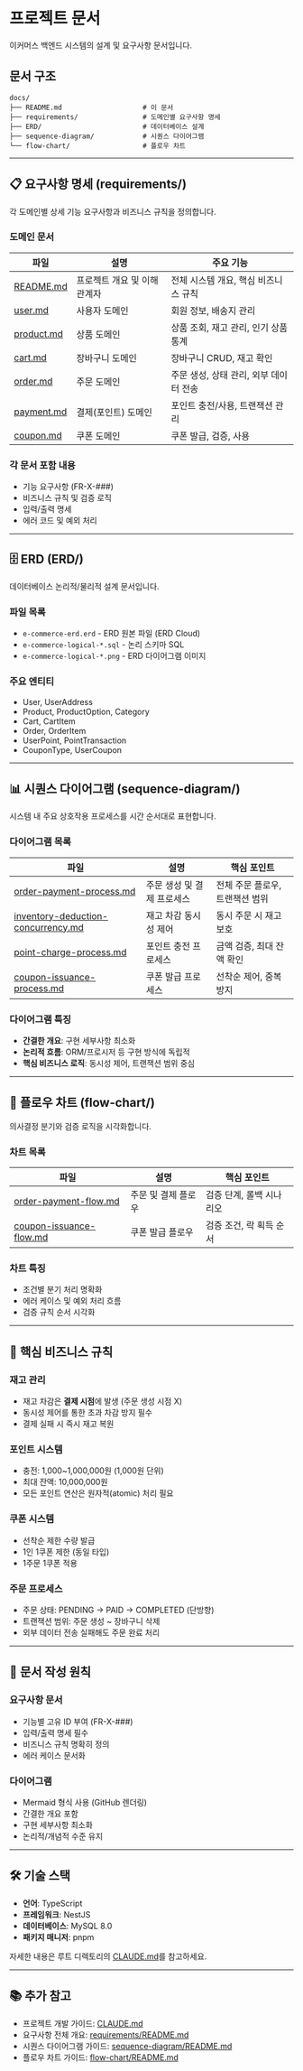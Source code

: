 # 프로젝트 문서

이커머스 백엔드 시스템의 설계 및 요구사항 문서입니다.

## 문서 구조

```
docs/
├── README.md                    # 이 문서
├── requirements/                # 도메인별 요구사항 명세
├── ERD/                         # 데이터베이스 설계
├── sequence-diagram/            # 시퀀스 다이어그램
└── flow-chart/                  # 플로우 차트
```

---

## 📋 요구사항 명세 (requirements/)

각 도메인별 상세 기능 요구사항과 비즈니스 규칙을 정의합니다.

### 도메인 문서

| 파일 | 설명 | 주요 기능 |
|------|------|-----------|
| [README.md](requirements/README.md) | 프로젝트 개요 및 이해관계자 | 전체 시스템 개요, 핵심 비즈니스 규칙 |
| [user.md](requirements/user.md) | 사용자 도메인 | 회원 정보, 배송지 관리 |
| [product.md](requirements/product.md) | 상품 도메인 | 상품 조회, 재고 관리, 인기 상품 통계 |
| [cart.md](requirements/cart.md) | 장바구니 도메인 | 장바구니 CRUD, 재고 확인 |
| [order.md](requirements/order.md) | 주문 도메인 | 주문 생성, 상태 관리, 외부 데이터 전송 |
| [payment.md](requirements/payment.md) | 결제(포인트) 도메인 | 포인트 충전/사용, 트랜잭션 관리 |
| [coupon.md](requirements/coupon.md) | 쿠폰 도메인 | 쿠폰 발급, 검증, 사용 |

### 각 문서 포함 내용

- 기능 요구사항 (FR-X-###)
- 비즈니스 규칙 및 검증 로직
- 입력/출력 명세
- 에러 코드 및 예외 처리

---

## 🗄️ ERD (ERD/)

데이터베이스 논리적/물리적 설계 문서입니다.

### 파일 목록

- `e-commerce-erd.erd` - ERD 원본 파일 (ERD Cloud)
- `e-commerce-logical-*.sql` - 논리 스키마 SQL
- `e-commerce-logical-*.png` - ERD 다이어그램 이미지

### 주요 엔티티

- User, UserAddress
- Product, ProductOption, Category
- Cart, CartItem
- Order, OrderItem
- UserPoint, PointTransaction
- CouponType, UserCoupon

---

## 📊 시퀀스 다이어그램 (sequence-diagram/)

시스템 내 주요 상호작용 프로세스를 시간 순서대로 표현합니다.

### 다이어그램 목록

| 파일 | 설명 | 핵심 포인트 |
|------|------|------------|
| [order-payment-process.md](sequence-diagram/order-payment-process.md) | 주문 생성 및 결제 프로세스 | 전체 주문 플로우, 트랜잭션 범위 |
| [inventory-deduction-concurrency.md](sequence-diagram/inventory-deduction-concurrency.md) | 재고 차감 동시성 제어 | 동시 주문 시 재고 보호 |
| [point-charge-process.md](sequence-diagram/point-charge-process.md) | 포인트 충전 프로세스 | 금액 검증, 최대 잔액 확인 |
| [coupon-issuance-process.md](sequence-diagram/coupon-issuance-process.md) | 쿠폰 발급 프로세스 | 선착순 제어, 중복 방지 |

### 다이어그램 특징

- **간결한 개요**: 구현 세부사항 최소화
- **논리적 흐름**: ORM/프로시저 등 구현 방식에 독립적
- **핵심 비즈니스 로직**: 동시성 제어, 트랜잭션 범위 중심

---

## 🔄 플로우 차트 (flow-chart/)

의사결정 분기와 검증 로직을 시각화합니다.

### 차트 목록

| 파일 | 설명 | 핵심 포인트 |
|------|------|------------|
| [order-payment-flow.md](flow-chart/order-payment-flow.md) | 주문 및 결제 플로우 | 검증 단계, 롤백 시나리오 |
| [coupon-issuance-flow.md](flow-chart/coupon-issuance-flow.md) | 쿠폰 발급 플로우 | 검증 조건, 락 획득 순서 |

### 차트 특징

- 조건별 분기 처리 명확화
- 에러 케이스 및 예외 처리 흐름
- 검증 규칙 순서 시각화

---

## 🔑 핵심 비즈니스 규칙

### 재고 관리
- 재고 차감은 **결제 시점**에 발생 (주문 생성 시점 X)
- 동시성 제어를 통한 초과 차감 방지 필수
- 결제 실패 시 즉시 재고 복원

### 포인트 시스템
- 충전: 1,000~1,000,000원 (1,000원 단위)
- 최대 잔액: 10,000,000원
- 모든 포인트 연산은 원자적(atomic) 처리 필요

### 쿠폰 시스템
- 선착순 제한 수량 발급
- 1인 1쿠폰 제한 (동일 타입)
- 1주문 1쿠폰 적용

### 주문 프로세스
- 주문 상태: PENDING → PAID → COMPLETED (단방향)
- 트랜잭션 범위: 주문 생성 ~ 장바구니 삭제
- 외부 데이터 전송 실패해도 주문 완료 처리

---

## 📝 문서 작성 원칙

### 요구사항 문서
- 기능별 고유 ID 부여 (FR-X-###)
- 입력/출력 명세 필수
- 비즈니스 규칙 명확히 정의
- 에러 케이스 문서화

### 다이어그램
- Mermaid 형식 사용 (GitHub 렌더링)
- 간결한 개요 포함
- 구현 세부사항 최소화
- 논리적/개념적 수준 유지

---

## 🛠️ 기술 스택

- **언어**: TypeScript
- **프레임워크**: NestJS
- **데이터베이스**: MySQL 8.0
- **패키지 매니저**: pnpm

자세한 내용은 루트 디렉토리의 [CLAUDE.md](../CLAUDE.md)를 참고하세요.

---

## 📚 추가 참고

- 프로젝트 개발 가이드: [CLAUDE.md](../CLAUDE.md)
- 요구사항 전체 개요: [requirements/README.md](requirements/README.md)
- 시퀀스 다이어그램 가이드: [sequence-diagram/README.md](sequence-diagram/README.md)
- 플로우 차트 가이드: [flow-chart/README.md](flow-chart/README.md)
